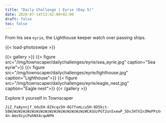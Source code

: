 ```yaml
---
title: "Daily Challenge | Eyrie (Day 5)"
date: 2020-07-14T13:42:00+02:00
draft: false
toc: false
---
```


From his sea `eyrie`, the Lighthouse keeper watch over passing ships.

{{< load-photoswipe >}}

{{< gallery >}}
  {{< figure src="/img/townscaper/dailychallenges/eyrie/sea_eyrie.jpg" caption="Sea eyrie">}}
  {{< figure src="/img/townscaper/dailychallenges/eyrie/lighthouse.jpg" caption="Lighthouse">}}
  {{< figure src="/img/townscaper/dailychallenges/eyrie/eagle_nest.jpg" caption="Eagle nest">}}
{{< /gallery >}}

Explore it yourself in Townscaper

```text
JiZ_FaAynnjf_Udu5H-8Z4cqv5H-8G7fxmLcu5H-8D5kct-58WzWzWzWzWzWzWzWzWzWzWzWzWzWzWzWzWzWCASUzPGT2un5xewP_5DvJH7XIn3MePPsX4T9N-4n-Ams9iycPwhNX4cqwNPH
```
